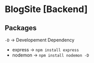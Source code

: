# BlogSite [Backend]

## Packages

`-D` → Developement Dependency

- express → `npm install express`
- nodemon → `npm install nodemon -D`
